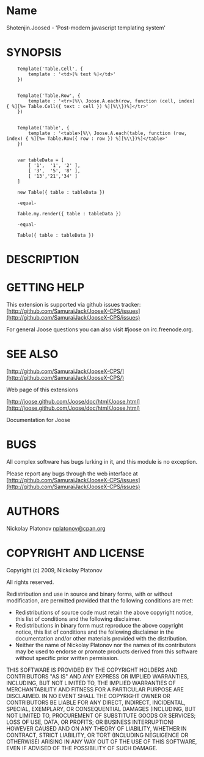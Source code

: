 Name
====

Shotenjin.Joosed - 'Post-modern javascript templating system'


SYNOPSIS
========

        Template('Table.Cell', {
            template : '<td>[% text %]</td>'
        })
        
        
        Template('Table.Row', {
            template : '<tr>[%\\ Joose.A.each(row, function (cell, index) { %][%= Table.Cell({ text : cell }) %][%\\})%]</tr>'
        })
        
        
        Template('Table', {
            template : '<table>[%\\ Joose.A.each(table, function (row, index) { %][%= Table.Row({ row : row }) %][%\\})%]</table>'
        })
        

        var tableData = [
            [ '1',  '1', '2' ],
            [ '3',  '5', '8' ],
            [ '13','21','34' ]
        ]
        
        new Table({ table : tableData })
        
        -equal-
        
        Table.my.render({ table : tableData })
        
        -equal-
        
        Table({ table : tableData })


DESCRIPTION
===========




GETTING HELP
============

This extension is supported via github issues tracker: [http://github.com/SamuraiJack/JooseX-CPS/issues](http://github.com/SamuraiJack/JooseX-CPS/issues)

For general Joose questions you can also visit #joose on irc.freenode.org. 


SEE ALSO
========

[http://github.com/SamuraiJack/JooseX-CPS/](http://github.com/SamuraiJack/JooseX-CPS/)

Web page of this extensions

[http://joose.github.com/Joose/doc/html/Joose.html](http://joose.github.com/Joose/doc/html/Joose.html)

Documentation for Joose


BUGS
====

All complex software has bugs lurking in it, and this module is no exception.

Please report any bugs through the web interface at [http://github.com/SamuraiJack/JooseX-CPS/issues](http://github.com/SamuraiJack/JooseX-CPS/issues)



AUTHORS
=======

Nickolay Platonov [nplatonov@cpan.org](mailto:nplatonov@cpan.org)



COPYRIGHT AND LICENSE
=====================

Copyright (c) 2009, Nickolay Platonov

All rights reserved.

Redistribution and use in source and binary forms, with or without modification, are permitted provided that the following conditions are met:

* Redistributions of source code must retain the above copyright notice, this list of conditions and the following disclaimer.
* Redistributions in binary form must reproduce the above copyright notice, this list of conditions and the following disclaimer in the documentation and/or other materials provided with the distribution.
* Neither the name of Nickolay Platonov nor the names of its contributors may be used to endorse or promote products derived from this software without specific prior written permission. 

THIS SOFTWARE IS PROVIDED BY THE COPYRIGHT HOLDERS AND CONTRIBUTORS "AS IS" AND ANY EXPRESS OR IMPLIED WARRANTIES, INCLUDING, BUT NOT LIMITED TO, THE IMPLIED WARRANTIES OF MERCHANTABILITY AND FITNESS FOR A PARTICULAR PURPOSE ARE DISCLAIMED. IN NO EVENT SHALL THE COPYRIGHT OWNER OR CONTRIBUTORS BE LIABLE FOR ANY DIRECT, INDIRECT, INCIDENTAL, SPECIAL, EXEMPLARY, OR CONSEQUENTIAL DAMAGES (INCLUDING, BUT NOT LIMITED TO, PROCUREMENT OF SUBSTITUTE GOODS OR SERVICES; LOSS OF USE, DATA, OR PROFITS; OR BUSINESS INTERRUPTION) HOWEVER CAUSED AND ON ANY THEORY OF LIABILITY, WHETHER IN CONTRACT, STRICT LIABILITY, OR TORT (INCLUDING NEGLIGENCE OR OTHERWISE) ARISING IN ANY WAY OUT OF THE USE OF THIS SOFTWARE, EVEN IF ADVISED OF THE POSSIBILITY OF SUCH DAMAGE. 
